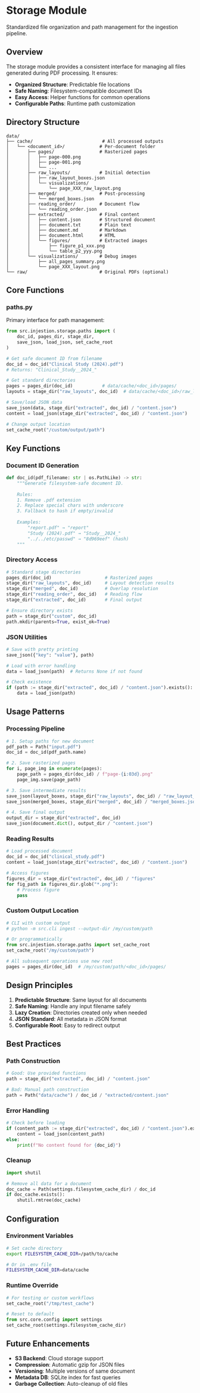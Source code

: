 # Storage Module

Standardized file organization and path management for the ingestion pipeline.

## Overview

The storage module provides a consistent interface for managing all files generated during PDF processing. It ensures:
- **Organized Structure**: Predictable file locations
- **Safe Naming**: Filesystem-compatible document IDs
- **Easy Access**: Helper functions for common operations
- **Configurable Paths**: Runtime path customization

## Directory Structure

```
data/
├── cache/                          # All processed outputs
│   └── <document_id>/             # Per-document folder
│       ├── pages/                 # Rasterized pages
│       │   ├── page-000.png
│       │   ├── page-001.png
│       │   └── ...
│       ├── raw_layouts/           # Initial detection
│       │   ├── raw_layout_boxes.json
│       │   └── visualizations/
│       │       └── page_XXX_raw_layout.png
│       ├── merged/                # Post-processing
│       │   └── merged_boxes.json
│       ├── reading_order/         # Document flow
│       │   └── reading_order.json
│       ├── extracted/             # Final content
│       │   ├── content.json       # Structured document
│       │   ├── document.txt       # Plain text
│       │   ├── document.md        # Markdown
│       │   ├── document.html      # HTML
│       │   └── figures/           # Extracted images
│       │       ├── figure_p1_xxx.png
│       │       └── table_p2_yyy.png
│       └── visualizations/        # Debug images
│           ├── all_pages_summary.png
│           └── page_XXX_layout.png
└── raw/                           # Original PDFs (optional)
```

## Core Functions

### paths.py

Primary interface for path management:

```python
from src.injestion.storage.paths import (
    doc_id, pages_dir, stage_dir, 
    save_json, load_json, set_cache_root
)

# Get safe document ID from filename
doc_id = doc_id("Clinical Study (2024).pdf")
# Returns: "Clinical_Study__2024_"

# Get standard directories
pages = pages_dir(doc_id)           # data/cache/<doc_id>/pages/
layouts = stage_dir("raw_layouts", doc_id)  # data/cache/<doc_id>/raw_layouts/

# Save/load JSON data
save_json(data, stage_dir("extracted", doc_id) / "content.json")
content = load_json(stage_dir("extracted", doc_id) / "content.json")

# Change output location
set_cache_root("/custom/output/path")
```

## Key Functions

### Document ID Generation
```python
def doc_id(pdf_filename: str | os.PathLike) -> str:
    """Generate filesystem-safe document ID.
    
    Rules:
    1. Remove .pdf extension
    2. Replace special chars with underscore
    3. Fallback to hash if empty/invalid
    
    Examples:
        "report.pdf" → "report"
        "Study (2024).pdf" → "Study__2024_"
        "../../etc/passwd" → "8d969eef" (hash)
    """
```

### Directory Access
```python
# Standard stage directories
pages_dir(doc_id)                    # Rasterized pages
stage_dir("raw_layouts", doc_id)     # Layout detection results
stage_dir("merged", doc_id)          # Overlap resolution
stage_dir("reading_order", doc_id)   # Reading flow
stage_dir("extracted", doc_id)       # Final output

# Ensure directory exists
path = stage_dir("custom", doc_id)
path.mkdir(parents=True, exist_ok=True)
```

### JSON Utilities
```python
# Save with pretty printing
save_json({"key": "value"}, path)

# Load with error handling
data = load_json(path)  # Returns None if not found

# Check existence
if (path := stage_dir("extracted", doc_id) / "content.json").exists():
    data = load_json(path)
```

## Usage Patterns

### Processing Pipeline
```python
# 1. Setup paths for new document
pdf_path = Path("input.pdf")
doc_id = doc_id(pdf_path.name)

# 2. Save rasterized pages
for i, page_img in enumerate(pages):
    page_path = pages_dir(doc_id) / f"page-{i:03d}.png"
    page_img.save(page_path)

# 3. Save intermediate results
save_json(layout_boxes, stage_dir("raw_layouts", doc_id) / "raw_layout_boxes.json")
save_json(merged_boxes, stage_dir("merged", doc_id) / "merged_boxes.json")

# 4. Save final output
output_dir = stage_dir("extracted", doc_id)
save_json(document.dict(), output_dir / "content.json")
```

### Reading Results
```python
# Load processed document
doc_id = doc_id("clinical_study.pdf")
content = load_json(stage_dir("extracted", doc_id) / "content.json")

# Access figures
figures_dir = stage_dir("extracted", doc_id) / "figures"
for fig_path in figures_dir.glob("*.png"):
    # Process figure
    pass
```

### Custom Output Location
```python
# CLI with custom output
# python -m src.cli ingest --output-dir /my/custom/path

# Or programmatically
from src.injestion.storage.paths import set_cache_root
set_cache_root("/my/custom/path")

# All subsequent operations use new root
pages = pages_dir(doc_id)  # /my/custom/path/<doc_id>/pages/
```

## Design Principles

1. **Predictable Structure**: Same layout for all documents
2. **Safe Naming**: Handle any input filename safely
3. **Lazy Creation**: Directories created only when needed
4. **JSON Standard**: All metadata in JSON format
5. **Configurable Root**: Easy to redirect output

## Best Practices

### Path Construction
```python
# Good: Use provided functions
path = stage_dir("extracted", doc_id) / "content.json"

# Bad: Manual path construction
path = Path("data/cache") / doc_id / "extracted/content.json"
```

### Error Handling
```python
# Check before loading
if (content_path := stage_dir("extracted", doc_id) / "content.json").exists():
    content = load_json(content_path)
else:
    print(f"No content found for {doc_id}")
```

### Cleanup
```python
import shutil

# Remove all data for a document
doc_cache = Path(settings.filesystem_cache_dir) / doc_id
if doc_cache.exists():
    shutil.rmtree(doc_cache)
```

## Configuration

### Environment Variables
```bash
# Set cache directory
export FILESYSTEM_CACHE_DIR=/path/to/cache

# Or in .env file
FILESYSTEM_CACHE_DIR=data/cache
```

### Runtime Override
```python
# For testing or custom workflows
set_cache_root("/tmp/test_cache")

# Reset to default
from src.core.config import settings
set_cache_root(settings.filesystem_cache_dir)
```

## Future Enhancements

- **S3 Backend**: Cloud storage support
- **Compression**: Automatic gzip for JSON files
- **Versioning**: Multiple versions of same document
- **Metadata DB**: SQLite index for fast queries
- **Garbage Collection**: Auto-cleanup of old files